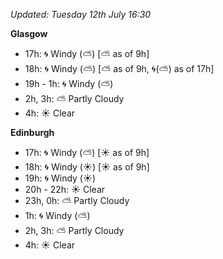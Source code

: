 *Updated: Tuesday 12th July 16:30*

**Glasgow**

* 17h: :cyclone: Windy (:partly_sunny:) [:partly_sunny: as of 9h]
* 18h: :cyclone: Windy (:partly_sunny:) [:partly_sunny: as of 9h, :cyclone:(:partly_sunny:) as of 17h]
* 19h - 1h: :cyclone: Windy (:partly_sunny:)
* 2h, 3h: :partly_sunny: Partly Cloudy
* 4h: :sunny: Clear

**Edinburgh**

* 17h: :cyclone: Windy (:partly_sunny:) [:sunny: as of 9h]
* 18h: :cyclone: Windy (:sunny:) [:sunny: as of 9h]
* 19h: :cyclone: Windy (:sunny:)
* 20h - 22h: :sunny: Clear
* 23h, 0h: :partly_sunny: Partly Cloudy
* 1h: :cyclone: Windy (:partly_sunny:)
* 2h, 3h: :partly_sunny: Partly Cloudy
* 4h: :sunny: Clear
